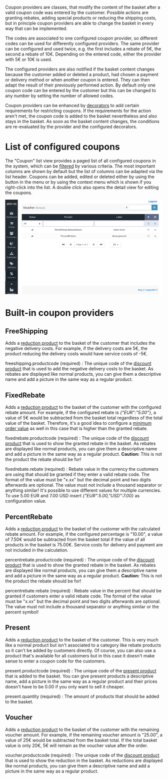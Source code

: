 Coupon providers are classes, that modify the content of the basket after a valid coupon code was entered by the customer. Possible actions are granting rebates, adding special products or reducing the shipping costs, but in principle coupon providers are able to change the basket in every way that can be implemented.

The codes are associated to one configured coupon provider, so different codes can be used for differently configured providers. The same provider can be configured and used twice, e.g. the first includes a rebate of 5€, the second a rebate of 10€. Depending on the entered code, either the provider with 5€ or 10€ is used.

The configured providers are also notified if the basket content changes because the customer added or deleted a product, had chosen a payment or delivery method or when another coupon is entered. They can then adapt the result of their previously performed action. By default only one coupon code can be entered by the customer but this can be changed to any number by setting the number of allowed codes.

Coupon providers can be enhanced by [decorators](coupon-decorators.md) to add certain requirements for restricting coupons. If the requirements for the action aren't met, the coupon code is added to the basket nevertheless and also stays in the basket. As soon as the basket content changes, the conditions are re-evaluated by the provider and the configured decorators.

# List of configured coupons

The "Coupon" list view provides a paged list of all configured coupons in the system, which can be [filtered](filtering-lists.md) by various criteria. The most important columns are shown by default but the list of columns can be adapted via the list header. Coupons can be added, edited or deleted either by using the button in the menu or by using the context menu which is shown if you right-click into the list. A double click also opens the detail view for editing the coupons.

![List of configured coupons](Admin-backend-coupon-list.png)


# Built-in coupon providers

## FreeShipping

Adds a [reduction product](products.md#Default-articles) to the basket of the customer that includes the negative delivery costs. For example, if the delivery costs are 5€, the product reducing the delivery costs would have service costs of -5€.

freeshipping.productcode (required)
: The unique code of the [discount product](products.md#Default-articles) that is used to add the negative delivery costs to the basket. As rebates are displayed like normal products, you can give them a descriptive name and add a picture in the same way as a regular product.


## FixedRebate

Adds a [reduction product](products.md#Default-articles) to the basket of the customer with the configured rebate amount. For example, if the configured rebate is *{"EUR":"5.00"}*, a value of 5€ would be subtracted from the basket total regardless of the total value of the basket. Therefore, it's a good idea to configure a [minimum order value](plugins.md#BasketLimits) as well in this case that is higher than the granted rebate.

fixedrebate.productcode (required)
: The unique code of the [discount product](products.md#Default-articles) that is used to show the granted rebate in the basket. As rebates are displayed like normal products, you can give them a descriptive name and add a picture in the same way as a regular product. **Caution:** This is not the product the rebate should be for!

fixedrebate.rebate (required)
: Rebate value in the currency the customers are using that should be granted if they enter a valid rebate code. The format of the value must be "x.xx" but the decimal point and two digits afterwards are optional. The value must not include a thousand separator or anything similar! It's possible to use different values for multiple currencies. To use 5.00 EUR and 7.00 USD insert *{"EUR":5.00,"USD":7.00}* as configuration value.

## PercentRebate

Adds a [reduction product](products.md#Default-articles) to the basket of the customer with the calculated rebate amount. For example, if the configured percentage is "10.00", a value of 7.50€ would be subtracted from the basket total if the value of all products in the basket is 75.00€. Service costs for delivery and payment are not included in the calculation.

percentrebate.productcode (required)
: The unique code of the [discount product](products.md#Default-articles) that is used to show the granted rebate in the basket. As rebates are displayed like normal products, you can give them a descriptive name and add a picture in the same way as a regular product. **Caution:** This is not the product the rebate should be for!

percentrebate.rebate (required)
: Rebate value in the percent that should be granted if customers enter a valid rebate code. The format of the value must be "x.xx" but the decimal point and two digits afterwards are optional. The value must not include a thousand separator or anything similar or the percent symbol!

## Present

Adds a [reduction product](products.md#Default-articles) to the basket of the customer. This is very much like a normal product but isn't associated to a category like rebate products so it can't be added by customers directly. Of course, you can also use a product that's available for all customers but in this case it doesn't make sense to enter a coupon code for the customers.

present.productcode (required)
: The unique code of the [present product](products.md#Default-articles) that is added to the basket. You can give present products a descriptive name, add a picture in the same way as a regular product and their prices doesn't have to be 0.00 if you only want to sell it cheaper.

present.quantity (required)
: The amount of products that should be added to the basket.

## Voucher

Adds a [reduction product](products.md#Default-articles) to the basket of the customer with the remaining voucher amount. For example, if the remaining voucher amount is "25.00", a value of 25€ would be subtracted from the basket total. If the total basket value is only 20€, 5€ will remain as the voucher value after the order.

voucher.productcode (required)
: The unique code of the [discount product](products.md#Default-articles) that is used to show the reduction in the basket. As reductions are displayed like normal products, you can give them a descriptive name and add a picture in the same way as a regular product.
